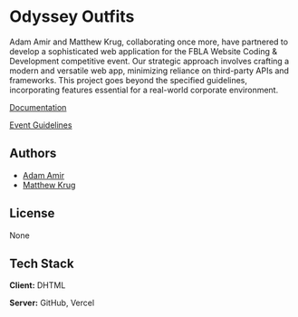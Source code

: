 
# Odyssey Outfits

Adam Amir and Matthew Krug, collaborating once more, have partnered to develop a sophisticated web application for the FBLA Website Coding & Development competitive event. Our strategic approach involves crafting a modern and versatile web app, minimizing reliance on third-party APIs and frameworks. This project goes beyond the specified guidelines, incorporating features essential for a real-world corporate environment.

[Documentation](https://github.com/Adam-S-Amir/Odyssey-Outfits/wiki)

[Event Guidelines](https://connect.fbla.org/headquarters/files/High%20School%20Competitive%20Events%20Resources/Individual%20Guidelines/Presentation%20Events/Website-Coding--Development.pdf)

## Authors

- [Adam Amir](https://github.com/Adam-S-Amir)
- [Matthew Krug](https://github.com/Matthew-Krug)

## License

None

## Tech Stack

**Client:** DHTML

**Server:** GitHub, Vercel

